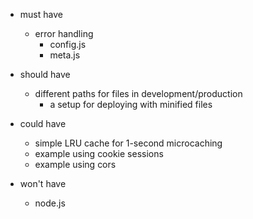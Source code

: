- must have
	- error handling
		- config.js
		- meta.js

- should have
	- different paths for files in development/production
		- a setup for deploying with minified files

- could have
	- simple LRU cache for 1-second microcaching
	- example using cookie sessions
	- example using cors

- won't have
	- node.js
